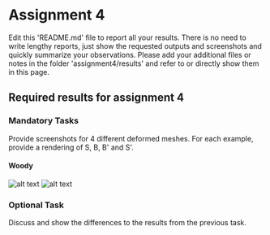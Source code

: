 # Assignment 4

Edit this 'README.md' file to report all your results. There is no need to write lengthy reports, just show the requested outputs and screenshots and quickly summarize your observations. Please add your additional files or notes in the folder 'assignment4/results' and refer to or directly show them in this page.

## Required results for assignment 4

### Mandatory Tasks

Provide screenshots for 4 different deformed meshes. For each example, provide a rendering of S, B, B' and S'.

#### Woody<br/>
![alt text](Results/Woody_S.JPG "Title")
![alt text](Results/Woody_B.JPG "Title")

### Optional Task

Discuss and show the differences to the results from the previous task. 
